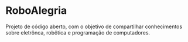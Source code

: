 # RoboAlegria
Projeto de código aberto, com o objetivo de compartilhar conhecimentos sobre eletrônca, robôtica e programação de computadores.
